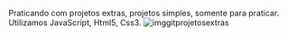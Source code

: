 Praticando com projetos extras, projetos simples, somente para praticar. Utilizamos JavaScript, Html5, Css3.
![imggitprojetosextras](https://github.com/devjosejhonata/ProjetosExtrasDesenvolvidos/assets/152452859/22d8bc91-7514-4586-8e22-e12e8b83e40a)
